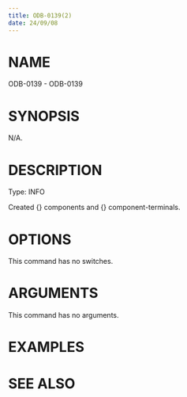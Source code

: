 ```yaml
---
title: ODB-0139(2)
date: 24/09/08
---
```


# NAME

ODB-0139 - ODB-0139

# SYNOPSIS

N/A.

# DESCRIPTION

Type: INFO

Created {} components and {} component-terminals.

# OPTIONS

This command has no switches.

# ARGUMENTS

This command has no arguments.

# EXAMPLES

# SEE ALSO
